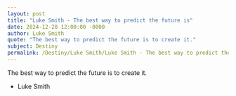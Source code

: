 ```yaml
---
layout: post
title: "Luke Smith - The best way to predict the future is"
date: 2024-12-28 12:00:00 -0000
author: Luke Smith
quote: "The best way to predict the future is to create it."
subject: Destiny
permalink: /Destiny/Luke Smith/Luke Smith - The best way to predict the future is
---
```


The best way to predict the future is to create it.

- Luke Smith
